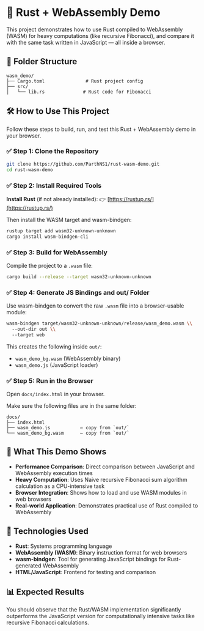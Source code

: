 # 🚀 Rust + WebAssembly Demo

This project demonstrates how to use Rust compiled to WebAssembly (WASM) for heavy computations (like recursive Fibonacci), and compare it with the same task written in JavaScript — all inside a browser.

## 📁 Folder Structure

```
wasm_demo/
├── Cargo.toml               # Rust project config
├── src/
│   └── lib.rs              # Rust code for Fibonacci

```

## 🛠️ How to Use This Project

Follow these steps to build, run, and test this Rust + WebAssembly demo in your browser.

### ✅ Step 1: Clone the Repository

```bash
git clone https://github.com/ParthNS1/rust-wasm-demo.git
cd rust-wasm-demo
```

### ✅ Step 2: Install Required Tools

**Install Rust** (if not already installed):
👉 [https://rustup.rs/](https://rustup.rs/)

Then install the WASM target and wasm-bindgen:

```bash
rustup target add wasm32-unknown-unknown
cargo install wasm-bindgen-cli
```

### ✅ Step 3: Build for WebAssembly

Compile the project to a `.wasm` file:

```bash
cargo build --release --target wasm32-unknown-unknown
```

### ✅ Step 4: Generate JS Bindings and out/ Folder

Use wasm-bindgen to convert the raw `.wasm` file into a browser-usable module:

```bash
wasm-bindgen target/wasm32-unknown-unknown/release/wasm_demo.wasm \\
  --out-dir out \\
  --target web
```

This creates the following inside `out/`:
- `wasm_demo_bg.wasm` (WebAssembly binary)
- `wasm_demo.js` (JavaScript loader)

### ✅ Step 5: Run in the Browser

Open `docs/index.html` in your browser.

Make sure the following files are in the same folder:

```
docs/
├── index.html
├── wasm_demo.js           ← copy from `out/`
└── wasm_demo_bg.wasm      ← copy from `out/`
```

## 🎯 What This Demo Shows

- **Performance Comparison**: Direct comparison between JavaScript and WebAssembly execution times
- **Heavy Computation**: Uses Naive recursive Fibonacci sum algorithm calculation as a CPU-intensive task
- **Browser Integration**: Shows how to load and use WASM modules in web browsers
- **Real-world Application**: Demonstrates practical use of Rust compiled to WebAssembly

## 🔧 Technologies Used

- **Rust**: Systems programming language
- **WebAssembly (WASM)**: Binary instruction format for web browsers
- **wasm-bindgen**: Tool for generating JavaScript bindings for Rust-generated WebAssembly
- **HTML/JavaScript**: Frontend for testing and comparison

## 📊 Expected Results

You should observe that the Rust/WASM implementation significantly outperforms the JavaScript version for computationally intensive tasks like recursive Fibonacci calculations.
